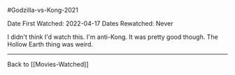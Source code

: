 #Godzilla-vs-Kong-2021

Date First Watched:  2022-04-17
Dates Rewatched:  Never

I didn't think I'd watch this.  I'm anti-Kong.  It was pretty good though.  The Hollow Earth thing was weird.

---
Back to [[Movies-Watched]]